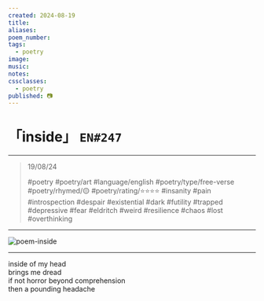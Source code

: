 ```yaml
---
created: 2024-08-19
title:
aliases:
poem_number:
tags:
  - poetry
image:
music:
notes:
cssclasses:
  - poetry
published: 📷
---
```

# 「inside」 `EN#247`

---

> 19/08/24
> 
> #poetry 
> #poetry/art 
> #language/english 
> #poetry/type/free-verse 
> #poetry/rhymed/🟡 
> #poetry/rating/⭐⭐⭐⭐ 
> #insanity #pain #introspection #despair #existential #dark #futility #trapped #depressive #fear #eldritch #weird #resilience #chaos #lost #overthinking 

---

![poem-inside](../!art/poem-inside.jpg)


---

inside of my head  
brings me dread  
if not horror beyond comprehension  
then a pounding headache